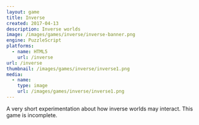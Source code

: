 ```yaml
---
layout: game
title: Inverse
created: 2017-04-13
description: Inverse worlds
image: /images/games/inverse/inverse-banner.png
engine: PuzzleScript
platforms:
  - name: HTML5
    url: /inverse
url: /inverse
thumbnail: /images/games/inverse/inverse1.png
media:
  - name:
    type: image
    url: /images/games/inverse/inverse1.png
---
```

A very short experimentation about how inverse worlds may interact. This game is incomplete.
